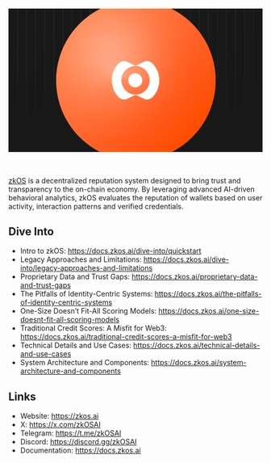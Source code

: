 <br/>

![zkme-logo](https://github.com/zkMEsol/.github/blob/main/zkos.png)

<br/>

[zkOS](https://zkos.ai) is a decentralized reputation system designed to bring trust and transparency to the on-chain economy. By leveraging advanced AI-driven behavioral analytics, zkOS evaluates the reputation of wallets based on user activity, interaction patterns and verified credentials.


## Dive Into
 - Intro to zkOS: https://docs.zkos.ai/dive-into/quickstart
 - Legacy Approaches and Limitations: https://docs.zkos.ai/dive-into/legacy-approaches-and-limitations
 - Proprietary Data and Trust Gaps: https://docs.zkos.ai/proprietary-data-and-trust-gaps
 - The Pitfalls of Identity-Centric Systems: https://docs.zkos.ai/the-pitfalls-of-identity-centric-systems
 - One-Size Doesn’t Fit-All Scoring Models: https://docs.zkos.ai/one-size-doesnt-fit-all-scoring-models
 - Traditional Credit Scores: A Misfit for Web3: https://docs.zkos.ai/traditional-credit-scores-a-misfit-for-web3
 - Technical Details and Use Cases: https://docs.zkos.ai/technical-details-and-use-cases
 - System Architecture and Components: https://docs.zkos.ai/system-architecture-and-components

## Links
 - Website: https://zkos.ai
 - X: https://x.com/zkOSAI
 - Telegram: https://t.me/zkOSAI
 - Discord: https://discord.gg/zkOSAI
 - Documentation: https://docs.zkos.ai
